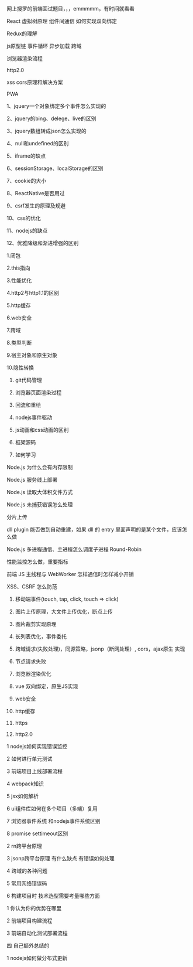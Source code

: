 网上搜罗的前端面试题目，，，emmmmm，有时间就看看

React 虚拟树原理 组件间通信 如何实现双向绑定

Redux的理解

js原型链 事件循环 异步加载 跨域

浏览器渲染流程

http2.0

xss cors原理和解决方案

PWA

1、jquery一个对象绑定多个事件怎么实现的

2、jquery的bing、delege、live的区别

3、jquery数组转成json怎么实现的

4、null和undefined的区别

5、iframe的缺点

6、sessionStorage、localStorage的区别

7、cookie的大小

8、ReactNative是否用过

9、csrf发生的原理及规避

10、css的优化

11、nodejs的缺点

12、优雅降级和渐进增强的区别

1.闭包

2.this指向

3.性能优化

4.http2与http1.1的区别

5.http缓存

6.web安全

7.跨域

8.类型判断

9.宿主对象和原生对象

10.隐性转换

1. git代码管理

2. 浏览器页面渲染过程

3. 回流和重绘

4. nodejs事件驱动

5. js动画和css动画的区别

6. 框架源码

7. 如何学习

Node.js 为什么会有内存限制

Node.js 服务线上部署

Node.js 读取大体积文件方式

Node.js 未捕获错误怎么处理

分片上传

dll plugin 能否做到自动重建，如果 dll 的 entry 里面声明的是某个文件，应该怎么做

Node.js 多进程通信、主进程怎么调度子进程 Round-Robin

性能监控怎么做，重要指标

前端 JS 主线程与 WebWorker 怎样通信时怎样减小开销

XSS、CSRF 怎么防范

1. 移动端事件(touch, tap, click, touch => click)

2. 图片上传原理，大文件上传优化，断点上传

3. 图片裁剪实现原理

4. 长列表优化，事件委托

5. 跨域请求(失败处理)，同源策略，jsonp（断网处理）, cors，ajax原生 实现

6. 节点请求失败

7. 浏览器渲染优化

8. vue 双向绑定，原生JS实现

9. web安全

10. http缓存

11. https

12. http2.0


1 nodejs如何实现错误监控 

2 如何进行单元测试 

3 前端项目上线部署流程
 
4 webpack知识 

5 jsx如何解析

6 ui组件库如何在多个项目（多端）复用

7 浏览器事件系统 和nodejs事件系统区别 

8 promise settimeout区别


2  rn跨平台原理     

3  jsonp跨平台原理 有什么缺点 有错误如何处理

4 跨域的各种问题

5 常用网络错误码

6 构建项目时 技术选型需要考量哪些方面

1 你认为你的优势在哪里

2 前端项目构建流程

3 前端自动化测试部署流程

四 自己额外总结的

1 nodejs如何做分布式更新
